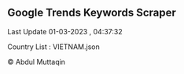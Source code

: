 

## Google Trends Keywords Scraper 
 
Last Update 01-03-2023 , 04:37:32

Country List :
VIETNAM.json



© Abdul Muttaqin 
